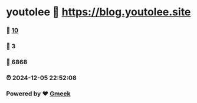 # youtolee :link: https://blog.youtolee.site 
### :page_facing_up: [10](https://blog.youtolee.site/tag.html) 
### :speech_balloon: 3 
### :hibiscus: 6868 
### :alarm_clock: 2024-12-05 22:52:08 
### Powered by :heart: [Gmeek](https://github.com/Meekdai/Gmeek)
